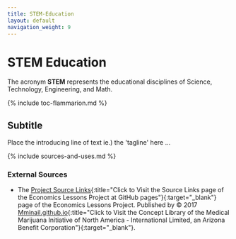 ```yaml
---
title: STEM-Education
layout: default
navigation_weight: 9
---
```

# STEM Education

The acronym **STEM** represents the educational disciplines of Science, Technology, Engineering, and Math.

{% include toc-flammarion.md %}

## Subtitle

Place the introducing line of text ie.) the 'tagline' here ...

{% include sources-and-uses.md %}

### External Sources

- The [Project Source Links](https://mminail.github.io/Economics/Source-Economics-Links.htm){:title="Click to Visit the Source Links page of the Economics Lessons Project at GitHub pages"}{:target="_blank"} page of the Economics Lessons Project. Published by © 2017 [Mminail.github.io](https://mminail.github.io/){:title="Click to Visit the Concept Library of the Medical Marijuana Initiative of North America - International Limited, an Arizona Benefit Corporation"}{:target="_blank"}.
